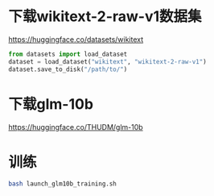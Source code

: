 # 下载wikitext-2-raw-v1数据集
https://huggingface.co/datasets/wikitext
```py
from datasets import load_dataset
dataset = load_dataset("wikitext", "wikitext-2-raw-v1")
dataset.save_to_disk("/path/to/")
```

# 下载glm-10b
https://huggingface.co/THUDM/glm-10b

# 训练
```bash
bash launch_glm10b_training.sh
```